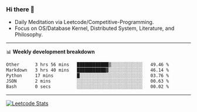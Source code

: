 ### Hi there 👋
* Daily Meditation via Leetcode/Competitive-Programming.
* Focus on OS/Database Kernel, Distributed System, Literature, and Philosophy.

-------

📊 **Weekly development breakdown**
<!--START_SECTION:waka-->

```txt
Other      3 hrs 56 mins   ████████████▒░░░░░░░░░░░░   49.46 %
Markdown   3 hrs 40 mins   ███████████▓░░░░░░░░░░░░░   46.14 %
Python     17 mins         █░░░░░░░░░░░░░░░░░░░░░░░░   03.76 %
JSON       2 mins          ░░░░░░░░░░░░░░░░░░░░░░░░░   00.63 %
Bash       0 secs          ░░░░░░░░░░░░░░░░░░░░░░░░░   00.02 %
```

<!--END_SECTION:waka-->

-------

[![Leetcode Stats](https://leetcard.jacoblin.cool/hzhang413?font=Fira+Mono)](https://leetcode.com/fxrc)
<!-- ![image](./cyberpunk-ghost-in-the-shell.gif)
![image](./gis-archive.png) -->
